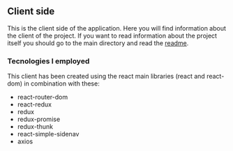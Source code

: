
## Client side

This is the client side of the application. Here you will find information about the client of the project. If you want to read information about the project itself you should go to the main directory and read the [readme](https://github.com/DavidPinilla1/MERN-project).

### Tecnologies I employed

This client has been created using the react main libraries (react and react-dom) in combination with these:

* react-router-dom
* react-redux
* redux
* redux-promise
* redux-thunk
* react-simple-sidenav
* axios 



